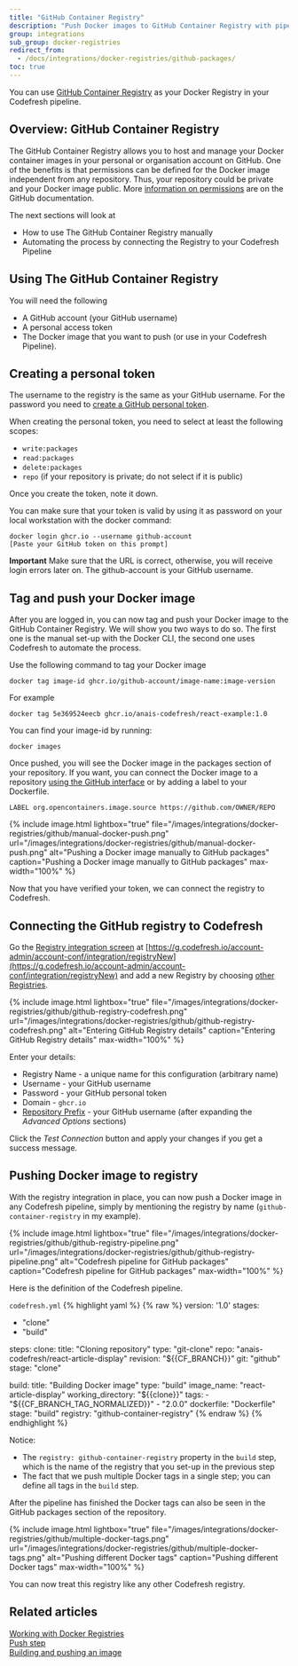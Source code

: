 ```yaml
---
title: "GitHub Container Registry"
description: "Push Docker images to GitHub Container Registry with pipeline integrations"
group: integrations
sub_group: docker-registries
redirect_from:
  - /docs/integrations/docker-registries/github-packages/
toc: true
---
```


You can use [GitHub Container Registry](https://docs.github.com/en/free-pro-team@latest/packages/getting-started-with-github-container-registry) as your Docker Registry in your Codefresh pipeline. 

## Overview: GitHub Container Registry

The GitHub Container Registry allows you to host and manage your Docker container images in your personal or organisation account on GitHub. One of the benefits is that permissions can be defined for the Docker image independent from any repository. Thus, your repository could be private and your Docker image public. More [information on permissions](https://docs.github.com/en/free-pro-team@latest/packages/managing-container-images-with-github-container-registry/configuring-access-control-and-visibility-for-container-images) are on the GitHub documentation.

The next sections will look at
* How to use The GitHub Container Registry manually
* Automating the process by connecting the Registry to your Codefresh Pipeline

## Using The GitHub Container Registry

You will need the following
* A GitHub account (your GitHub username)
* A personal access token
* The Docker image that you want to push (or use in your Codefresh Pipeline).

## Creating a personal token

The username to the registry is the same as your GitHub username. For the password you need to [create a GitHub personal token](https://docs.github.com/en/github/authenticating-to-github/creating-a-personal-access-token).

When creating the personal token, you need to select at least the following scopes:

* `write:packages` 
* `read:packages`
* `delete:packages` 
* `repo` (if your repository is private; do not select if it is public)

Once you create the token, note it down.

You can make sure that your token is valid by using it as password on your local workstation with the docker command:

```
docker login ghcr.io --username github-account
[Paste your GitHub token on this prompt]
```

**Important** Make sure that the URL is correct, otherwise, you will receive login errors later on. The github-account is your GitHub username.

## Tag and push your Docker image

After you are logged in, you can now tag and push your Docker image to the GitHub Container Registry. We will show you two ways to do so. The first one is the manual set-up with the Docker CLI, the second one uses Codefresh to automate the process.

Use the following command to tag your Docker image

```
docker tag image-id ghcr.io/github-account/image-name:image-version
```

For example

```
docker tag 5e369524eecb ghcr.io/anais-codefresh/react-example:1.0
```

You can find your image-id by running:

```
docker images
```

Once pushed, you will see the Docker image in the packages section of your repository.
If you want, you can connect the Docker image to a repository [using the GitHub interface](https://docs.github.com/en/free-pro-team@latest/packages/managing-container-images-with-github-container-registry/connecting-a-repository-to-a-container-image) or by adding a label to your Dockerfile.

```
LABEL org.opencontainers.image.source https://github.com/OWNER/REPO
```

{% include image.html 
	lightbox="true" 
	file="/images/integrations/docker-registries/github/manual-docker-push.png" 
	url="/images/integrations/docker-registries/github/manual-docker-push.png" 
	alt="Pushing a Docker image manually to GitHub packages"
	caption="Pushing a Docker image manually to GitHub packages" 
	max-width="100%" 
%}

Now that you have verified your token, we can connect the registry to Codefresh.

## Connecting the GitHub registry to Codefresh

Go the [Registry integration screen]({{site.baseurl}}/docs/integrations/docker-registries/) at [https://g.codefresh.io/account-admin/account-conf/integration/registryNew](https://g.codefresh.io/account-admin/account-conf/integration/registryNew) and add a new Registry by choosing [other Registries]({{site.baseurl}}/docs/integrations/docker-registries/other-registries/).

{% include image.html 
	lightbox="true" 
	file="/images/integrations/docker-registries/github/github-registry-codefresh.png" 
	url="/images/integrations/docker-registries/github/github-registry-codefresh.png" 
	alt="Entering GitHub Registry details"
	caption="Entering GitHub Registry details" 
	max-width="100%" 
%}

Enter your details:

* Registry Name - a unique name for this configuration (arbitrary name)
* Username - your GitHub username
* Password - your GitHub personal token
* Domain - `ghcr.io`
* [Repository Prefix]({{site.baseurl}}/docs/integrations/docker-registries/#using-an-optional-repository-prefix) - your GitHub username (after expanding the *Advanced Options* sections)

Click the *Test Connection* button and apply your changes if you get a success message.

## Pushing Docker image to registry

With the registry integration in place, you can now push a Docker image in any Codefresh pipeline, simply by mentioning the registry by name (`github-container-registry` in my example).

{% include image.html 
	lightbox="true" 
	file="/images/integrations/docker-registries/github/github-registry-pipeline.png" 
	url="/images/integrations/docker-registries/github/github-registry-pipeline.png" 
	alt="Codefresh pipeline for GitHub packages"
	caption="Codefresh pipeline for GitHub packages"
	max-width="100%" 
%}

Here is the definition of the Codefresh pipeline.

 `codefresh.yml`
{% highlight yaml %}
{% raw %}
version: '1.0'
stages:
  - "clone"
  - "build"

steps:
  clone:
    title: "Cloning repository"
    type: "git-clone"
    repo: "anais-codefresh/react-article-display"
    revision: "${{CF_BRANCH}}"
    git: "github"
    stage: "clone"

  build:
    title: "Building Docker image"
    type: "build"
    image_name: "react-article-display"
    working_directory: "${{clone}}"
    tags: 
      - "${{CF_BRANCH_TAG_NORMALIZED}}"
      - "2.0.0"
    dockerfile: "Dockerfile"
    stage: "build"
    registry: "github-container-registry"
{% endraw %}
{% endhighlight %}

Notice:

* The `registry: github-container-registry` property in the `build` step, which is the name of the registry that you set-up in the previous step
* The fact that we push multiple Docker tags in a single step; you can define all tags in the `build` step.

After the pipeline has finished the Docker tags can also be seen in the GitHub packages section of the repository.

{% include image.html 
	lightbox="true" 
	file="/images/integrations/docker-registries/github/multiple-docker-tags.png" 
	url="/images/integrations/docker-registries/github/multiple-docker-tags.png" 
	alt="Pushing different Docker tags"
	caption="Pushing different Docker tags"
	max-width="100%" 
%}

You can now treat this registry like any other Codefresh registry.


## Related articles
[Working with Docker Registries]({{site.baseurl}}/docs/ci-cd-guides/working-with-docker-registries/)  
[Push step]({{site.baseurl}}/docs/pipelines/steps/push/)  
[Building and pushing an image]({{site.baseurl}}/docs/yaml-examples/examples/build-and-push-an-image/)  
